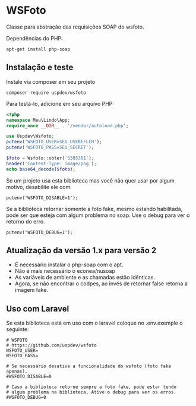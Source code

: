 # WSFoto

Classe para abstração das requisições SOAP do wsfoto.

Dependências do PHP:

    apt-get install php-soap

## Instalação e teste

Instale via composer em seu projeto

    composer require uspdev/wsfoto
    
Para testá-lo, adicione em seu arquivo PHP:
```php
<?php
namespace Meu\Lindo\App;
require_once __DIR__ . '/vendor/autoload.php';

use Uspdev\Wsfoto;
putenv('WSFOTO_USER=SEU_USERFFLCH');
putenv('WSFOTO_PASS=SEU_SECRET');

$foto = Wsfoto::obter('5385361');
header('Content-Type: image/png');
echo base64_decode($foto);
```

Se um projeto usa esta biblioteca mas você não quer usar por algum motivo, 
desabilite ele com:

    putenv('WSFOTO_DISABLE=1');

Se a biblioteca retornar somente a foto fake, mesmo estando habilitada, pode ser que esteja com algum problema no soap. Use o debug para ver o retorno do erro.

    putenv('WSFOTO_DEBUG=1');


## Atualização da versão 1.x para versão 2

* É necessário instalar o php-soap com o apt. 
* Não é mais necessário o econea/nusoap
* As variáveis de ambiente e as chamadas estão idênticas. 
* Agora, se não encontrar o codpes, ao invés de retornar false retorna a imagem fake. 

## Uso com Laravel

Se esta biblioteca está em uso com o laravel coloque no .env.exemple o seguinte:

    # WSFOTO
    # https://github.com/uspdev/wsfoto
    WSFOTO_USER=
    WSFOTO_PASS=

    # Se necessário desative a funcionalidade do wsfoto (foto fake apenas).
    #WSFOTO_DISABLE=0

    # Caso a biblioteca retorne sempre a foto fake, pode estar tendo
    # algum problema na biblioteca. Ative o debug para ver os erros.
    #WSFOTO_DEBUG=0